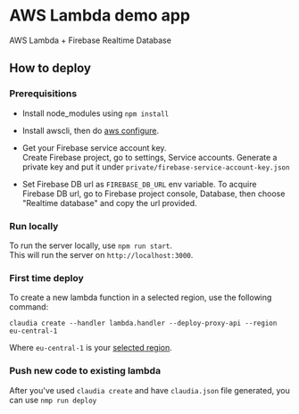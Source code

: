 # AWS Lambda demo app

AWS Lambda + Firebase Realtime Database

## How to deploy

### Prerequisitions

* Install node_modules using `npm install`

* Install awscli, then do [aws configure](https://docs.aws.amazon.com/cli/latest/userguide/cli-chap-getting-started.html).

* Get your Firebase service account key.  
Create Firebase project, go to settings, Service accounts.
Generate a private key and put it under `private/firebase-service-account-key.json`

* Set Firebase DB url as `FIREBASE_DB_URL` env variable.
To acquire Firebase DB url, go to Firebase project console, Database, then choose "Realtime database" and copy the url provided.

### Run locally

To run the server locally, use `npm run start`.  
This will run the server on `http://localhost:3000`.

### First time deploy

To create a new lambda function in a selected region, use the following command:
```
claudia create --handler lambda.handler --deploy-proxy-api --region eu-central-1
```
Where `eu-central-1` is your [selected region](https://docs.aws.amazon.com/general/latest/gr/rande.html).

### Push new code to existing lambda

After you've used `claudia create` and have `claudia.json` file generated, you can use `nmp run deploy`
